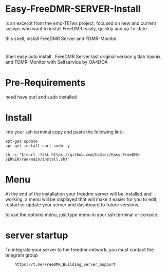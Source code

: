 # Easy-FreeDMR-SERVER-Install

is an excerpt from the emq-TE1ws project, focused on new and current sysops who want to install FreeDMR easily, quickly and up-to-date.

this shell, install FreeDMR Server and FDMR-Monitor

#

Shell easy auto install , FreeDMR Server last original version gitlab haxnix, and FDMR-Monitor with Selfservice by OA4DOA

#

# Pre-Requirements

need have curl and sudo installed

#

# Install

into your ssh terminal copy and paste the following link :

    apt-get update
    apt-get install curl sudo -y

    sh -c "$(curl -fsSL https://github.com/hp3icc/Easy-FreeDMR-SERVER/raw/main/install.sh)"
             
             
 #            
  
 # Menu
 
  At the end of the installation your freedmr server will be installed and working, a menu will be displayed that will make it easier for you to edit, restart or update your server and dashboard to future versions.
  
  to use the options menu, just type menu in your ssh terminal or console.
  
 #
 
 # server startup

To integrate your server to the freedmr network, you must contact the telegram group

        https://t.me/FreeDMR_Building_Server_Support
